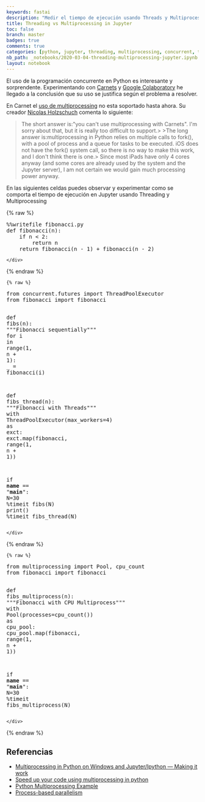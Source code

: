```yaml
---
keywords: fastai
description: "Medir el tiempo de ejecución usando Threads y Multiprocess"
title: Threading vs Multiprocessing in Jupyter
toc: false
branch: master
badges: true
comments: true
categories: [python, jupyter, threading, multiprocessing, concurrent, timeit, carnets]
nb_path: _notebooks/2020-03-04-threading-multiprocessing-jupyter.ipynb
layout: notebook
---
```


<!--
#################################################
### THIS FILE WAS AUTOGENERATED! DO NOT EDIT! ###
#################################################
# file to edit: _notebooks/2020-03-04-threading-multiprocessing-jupyter.ipynb
-->

<div class="container" id="notebook-container">
        
<div class="cell border-box-sizing text_cell rendered"><div class="inner_cell">
<div class="text_cell_render border-box-sizing rendered_html">
<p>El uso de la programación concurrente en Python es interesante y sorprendente. Experimentando con <a href="https://holzschu.github.io/Carnets_Jupyter/">Carnets</a> y <a href="http://colab.research.google.com/">Google Colaboratory</a> he llegado a la conclusión que su uso se justifica según el problema a resolver.</p>
<p>En Carnet el <a href="https://github.com/holzschu/Carnets/issues/83">uso de multiprocessing</a> no esta soportado hasta ahora. Su creador <a href="https://github.com/holzschu">Nicolas Holzschuch</a> comenta lo siguiente:</p>
<blockquote><p>The short answer is:"you can't use multiprocessing with Carnets". I'm sorry about that, but it is really too difficult to support.&gt; &gt;The long answer is:multiprocessing in Python relies on multiple calls to fork(), with a pool of process and a queue for tasks to be executed. iOS does not have the fork() system call, so there is no way to make this work, and I don't think there is one.&gt;
Since most iPads have only 4 cores anyway (and some cores are already used by the system and the Jupyter server), I am not certain we would gain much processing power anyway.</p>
</blockquote>
<p>En las siguientes celdas puedes observar y experimentar como se comporta el tiempo de ejecución en Jupyter usando Threading y Multiprocessing</p>

</div>
</div>
</div>
    {% raw %}
    
<div class="cell border-box-sizing code_cell rendered">
<div class="input">

<div class="inner_cell">
    <div class="input_area">
<div class=" highlight hl-ipython3"><pre><span></span><span class="o">%%writefile</span> fibonacci.py
<span class="k">def</span> <span class="nf">fibonacci</span><span class="p">(</span><span class="n">n</span><span class="p">):</span>
    <span class="k">if</span> <span class="n">n</span> <span class="o">&lt;</span> <span class="mi">2</span><span class="p">:</span>
        <span class="k">return</span> <span class="n">n</span>
    <span class="k">return</span> <span class="n">fibonacci</span><span class="p">(</span><span class="n">n</span> <span class="o">-</span> <span class="mi">1</span><span class="p">)</span> <span class="o">+</span> <span class="n">fibonacci</span><span class="p">(</span><span class="n">n</span> <span class="o">-</span> <span class="mi">2</span><span class="p">)</span>
</pre></div>

    </div>
</div>
</div>

</div>
    {% endraw %}

    {% raw %}
    
<div class="cell border-box-sizing code_cell rendered">
<div class="input">

<div class="inner_cell">
    <div class="input_area">
<div class=" highlight hl-ipython3"><pre><span></span><span class="kn">from</span> <span class="nn">concurrent.futures</span> <span class="kn">import</span> <span class="n">ThreadPoolExecutor</span>
<span class="kn">from</span> <span class="nn">fibonacci</span> <span class="kn">import</span> <span class="n">fibonacci</span>

<span class="k">def</span> <span class="nf">fibs</span><span class="p">(</span><span class="n">n</span><span class="p">):</span>
    <span class="sd">&quot;&quot;&quot;Fibonacci sequentially&quot;&quot;&quot;</span>
    <span class="k">for</span> <span class="n">i</span> <span class="ow">in</span> <span class="nb">range</span><span class="p">(</span><span class="mi">1</span><span class="p">,</span> <span class="n">n</span> <span class="o">+</span> <span class="mi">1</span><span class="p">):</span>
        <span class="n">_</span> <span class="o">=</span> <span class="n">fibonacci</span><span class="p">(</span><span class="n">i</span><span class="p">)</span>

<span class="k">def</span> <span class="nf">fibs_thread</span><span class="p">(</span><span class="n">n</span><span class="p">):</span>
    <span class="sd">&quot;&quot;&quot;Fibonacci with Threads&quot;&quot;&quot;</span>
    <span class="k">with</span> <span class="n">ThreadPoolExecutor</span><span class="p">(</span><span class="n">max_workers</span><span class="o">=</span><span class="mi">4</span><span class="p">)</span> <span class="k">as</span> <span class="n">exct</span><span class="p">:</span>
        <span class="n">exct</span><span class="o">.</span><span class="n">map</span><span class="p">(</span><span class="n">fibonacci</span><span class="p">,</span> <span class="nb">range</span><span class="p">(</span><span class="mi">1</span><span class="p">,</span> <span class="n">n</span> <span class="o">+</span> <span class="mi">1</span><span class="p">))</span>

<span class="k">if</span> <span class="vm">__name__</span> <span class="o">==</span> <span class="s2">&quot;__main__&quot;</span><span class="p">:</span>
    <span class="n">N</span><span class="o">=</span><span class="mi">30</span>
    <span class="o">%</span><span class="k">timeit</span> fibs(N)
    <span class="nb">print</span><span class="p">()</span>
    <span class="o">%</span><span class="k">timeit</span> fibs_thread(N)
</pre></div>

    </div>
</div>
</div>

</div>
    {% endraw %}

    {% raw %}
    
<div class="cell border-box-sizing code_cell rendered">
<div class="input">

<div class="inner_cell">
    <div class="input_area">
<div class=" highlight hl-ipython3"><pre><span></span><span class="kn">from</span> <span class="nn">multiprocessing</span> <span class="kn">import</span> <span class="n">Pool</span><span class="p">,</span> <span class="n">cpu_count</span>
<span class="kn">from</span> <span class="nn">fibonacci</span> <span class="kn">import</span> <span class="n">fibonacci</span>

<span class="k">def</span> <span class="nf">fibs_multiprocess</span><span class="p">(</span><span class="n">n</span><span class="p">):</span>
    <span class="sd">&quot;&quot;&quot;Fibonacci with CPU Multiprocess&quot;&quot;&quot;</span>
    <span class="k">with</span> <span class="n">Pool</span><span class="p">(</span><span class="n">processes</span><span class="o">=</span><span class="n">cpu_count</span><span class="p">())</span> <span class="k">as</span> <span class="n">cpu_pool</span><span class="p">:</span>
        <span class="n">cpu_pool</span><span class="o">.</span><span class="n">map</span><span class="p">(</span><span class="n">fibonacci</span><span class="p">,</span> <span class="nb">range</span><span class="p">(</span><span class="mi">1</span><span class="p">,</span> <span class="n">n</span> <span class="o">+</span> <span class="mi">1</span><span class="p">))</span>

<span class="k">if</span> <span class="vm">__name__</span> <span class="o">==</span> <span class="s2">&quot;__main__&quot;</span><span class="p">:</span>
    <span class="n">N</span><span class="o">=</span><span class="mi">30</span>
    <span class="o">%</span><span class="k">timeit</span> fibs_multiprocess(N)
</pre></div>

    </div>
</div>
</div>

</div>
    {% endraw %}

<div class="cell border-box-sizing text_cell rendered"><div class="inner_cell">
<div class="text_cell_render border-box-sizing rendered_html">
<h2 id="Referencias">Referencias<a class="anchor-link" href="#Referencias"> </a></h2><ul>
<li><a href="https://medium.com/@grvsinghal/speed-up-your-python-code-using-multiprocessing-on-windows-and-jupyter-or-ipython-2714b49d6fac">Multiprocessing in Python on Windows and Jupyter/Ipython — Making it work</a></li>
<li><a href="https://medium.com/@grvsinghal/speed-up-your-code-using-multiprocessing-in-python-36e4e703213e">Speed up your code using multiprocessing in python</a></li>
<li><a href="https://www.journaldev.com/15631/python-multiprocessing-example">Python Multiprocessing Example</a></li>
<li><a href="https://docs.python.org/3.7/library/multiprocessing.html">Process-based parallelism</a></li>
</ul>

</div>
</div>
</div>
</div>
 

